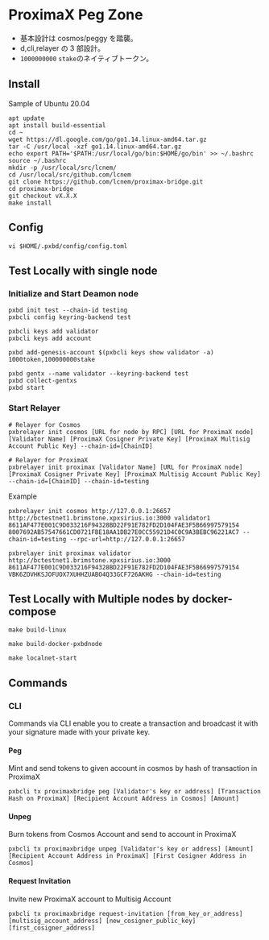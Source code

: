 # ProximaX Peg Zone

- 基本設計は cosmos/peggy を踏襲。
- d,cli,relayer の 3 部設計。
- `1000000000` `stake`のネイティブトークン。

## Install

Sample of Ubuntu 20.04

```shell
apt update
apt install build-essential
cd ~
wget https://dl.google.com/go/go1.14.linux-amd64.tar.gz
tar -C /usr/local -xzf go1.14.linux-amd64.tar.gz
echo export PATH='$PATH:/usr/local/go/bin:$HOME/go/bin' >> ~/.bashrc
source ~/.bashrc
mkdir -p /usr/local/src/lcnem/
cd /usr/local/src/github.com/lcnem
git clone https://github.com/lcnem/proximax-bridge.git
cd proximax-bridge
git checkout vX.X.X
make install
```

## Config

```shell
vi $HOME/.pxbd/config/config.toml
```

## Test Locally with single node

### Initialize and Start Deamon node

``` 
pxbd init test --chain-id testing
pxbcli config keyring-backend test
 
pxbcli keys add validator
pxbcli keys add account
 
pxbd add-genesis-account $(pxbcli keys show validator -a) 1000token,100000000stake
 
pxbd gentx --name validator --keyring-backend test
pxbd collect-gentxs
pxbd start
```

### Start Relayer

```
# Relayer for Cosmos
pxbrelayer init cosmos [URL for node by RPC] [URL for ProximaX node] [Validator Name] [ProximaX Cosigner Private Key] [ProximaX Multisig Account Public Key] --chain-id=[ChainID]

# Relayer for ProximaX
pxbrelayer init proximax [Validator Name] [URL for ProximaX node] [ProximaX Cosigner Private Key] [ProximaX Multisig Account Public Key] --chain-id=[ChainID] --chain-id=testing
```

Example

```
pxbrelayer init cosmos http://127.0.0.1:26657 http://bctestnet1.brimstone.xpxsirius.io:3000 validator1  8611AF477E001C9D033216F94328BD22F91E782FD2D104FAE3F5B66997579154 8007692AB57547661CD0721FBE18AA1DB27E0CC55921D4C0C9A3BEBC96221AC7 --chain-id=testing --rpc-url=http://127.0.0.1:26657

pxbrelayer init proximax validator http://bctestnet1.brimstone.xpxsirius.io:3000 8611AF477E001C9D033216F94328BD22F91E782FD2D104FAE3F5B66997579154 VBK6ZOVHKSJOFUOX7XUHHZUABO4Q33GCF726AKHG --chain-id=testing
```

## Test Locally with Multiple nodes by docker-compose

```
make build-linux

make build-docker-pxbdnode

make localnet-start
```

## Commands

### CLI

Commands via CLI enable you to create a transaction and broadcast it with your signature made with your private key.

#### Peg

Mint and send tokens to given account in cosmos by hash of transaction in ProximaX

```shell
pxbcli tx proximaxbridge peg [Validator's key or address] [Transaction Hash on ProximaX] [Recipient Account Address in Cosmos] [Amount]
```

#### Unpeg

Burn tokens from Cosmos Account and send to account in ProximaX

```shell
pxbcli tx proximaxbridge unpeg [Validator's key or address] [Amount] [Recipient Account Address in ProximaX] [First Cosigner Address in Cosmos]
```

#### Request Invitation

Invite new ProximaX account to Multisig Account

```shell
pxbcli tx proximaxbridge request-invitation [from_key_or_address] [multisig_account_address] [new_cosigner_public_key] [first_cosigner_address]
```

